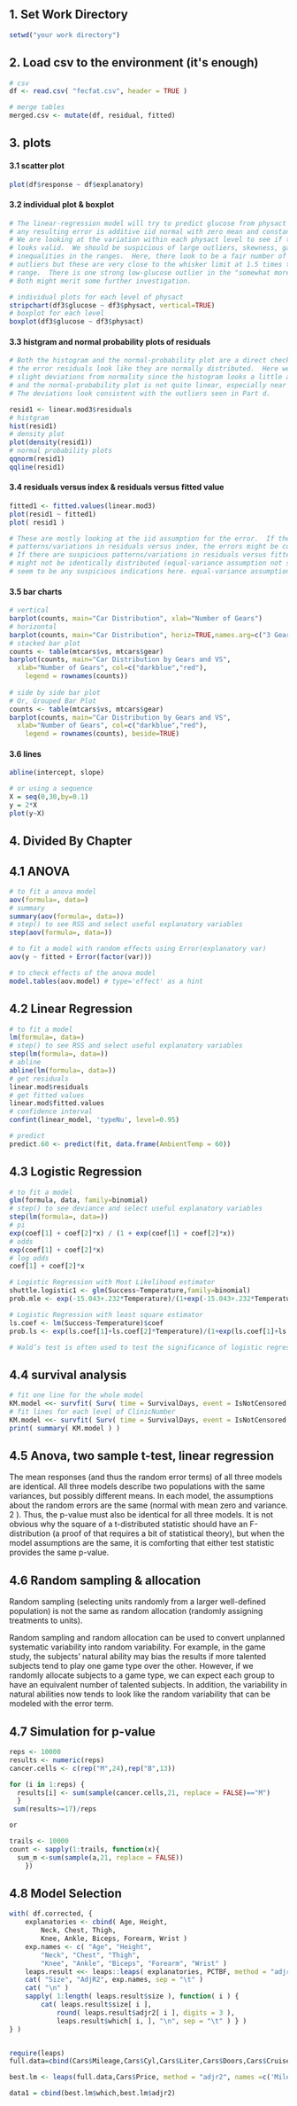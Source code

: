 ## 1. Set Work Directory
```r
setwd("your work directory")
```

## 2. Load csv to the environment (it's enough)

```r
# csv
df <- read.csv( "fecfat.csv", header = TRUE )

# merge tables
merged.csv <- mutate(df, residual, fitted)
```

## 3. plots

#### 3.1 scatter plot
```r
plot(df$response ~ df$explanatory)
```

#### 3.2 individual plot & boxplot

```r
# The linear-regression model will try to predict glucose from physact and assumes
# any resulting error is additive iid normal with zero mean and constant variance.
# We are looking at the variation within each physact level to see if the error assumption
# looks valid.  We should be suspicious of large outliers, skewness, gaps, or large
# inequalities in the ranges.  Here, there look to be a fair number of high-glucose
# outliers but these are very close to the whisker limit at 1.5 times the inter-quartile 
# range.  There is one strong low-glucose outlier in the "somewhat more active" set.
# Both might merit some further investigation.

# individual plots for each level of physact
stripchart(df3$glucose ~ df3$physact, vertical=TRUE)
# boxplot for each level
boxplot(df3$glucose ~ df3$physact)
```

#### 3.3 histgram and normal probability plots of residuals
```r
# Both the histogram and the normal-probability plot are a direct check on how much
# the error residuals look like they are normally distributed.  Here we see some
# slight deviations from normality since the histogram looks a little asymetric
# and the normal-probability plot is not quite linear, especially near the ends.
# The deviations look consistent with the outliers seen in Part d.

resid1 <- linear.mod3$residuals
# histgram
hist(resid1)
# density plot
plot(density(resid1))
# normal probability plots
qqnorm(resid1)
qqline(resid1)
```

#### 3.4 residuals versus index & residuals versus fitted value
```r
fitted1 <- fitted.values(linear.mod3)
plot(resid1 ~ fitted1)
plot( resid1 )

# These are mostly looking at the iid assumption for the error.  If there are suspicious
# patterns/variations in residuals versus index, the errors might be correlated (not independent). errors should be independent.
# If there are suspicious patterns/variations in residuals versus fitted values, the errors
# might not be identically distributed (equal-variance assumption not satisfied).  There don't
# seem to be any suspicious indications here. equal-variance assumption
```

#### 3.5 bar charts
```r
# vertical
barplot(counts, main="Car Distribution", xlab="Number of Gears")
# horizontal
barplot(counts, main="Car Distribution", horiz=TRUE,names.arg=c("3 Gears", "4 Gears", "5 Gears"))
# stacked bar plot
counts <- table(mtcars$vs, mtcars$gear)
barplot(counts, main="Car Distribution by Gears and VS",
  xlab="Number of Gears", col=c("darkblue","red"),
 	legend = rownames(counts))
 	
# side by side bar plot
# Or, Grouped Bar Plot
counts <- table(mtcars$vs, mtcars$gear)
barplot(counts, main="Car Distribution by Gears and VS",
  xlab="Number of Gears", col=c("darkblue","red"),
 	legend = rownames(counts), beside=TRUE)

```

#### 3.6 lines
```r
abline(intercept, slope)

# or using a sequence 
X = seq(0,30,by=0.1)
y = 2*X
plot(y~X)
```


## 4. Divided By Chapter

## 4.1 ANOVA
```r
# to fit a anova model
aov(formula=, data=)
# summary
summary(aov(formula=, data=))
# step() to see RSS and select useful explanatory variables
step(aov(formula=, data=))

# to fit a model with random effects using Error(explanatory var)
aov(y ~ fitted + Error(factor(var)))

# to check effects of the anova model
model.tables(aov.model) # type='effect' as a hint

```

## 4.2 Linear Regression
```r
# to fit a model
lm(formula=, data=)
# step() to see RSS and select useful explanatory variables
step(lm(formula=, data=))
# abline
abline(lm(formula=, data=))
# get residuals
linear.mod$residuals
# get fitted values
linear.mod$fitted.values
# confidence interval
confint(linear_model, 'typeNu', level=0.95)

# predict
predict.60 <- predict(fit, data.frame(AmbientTemp = 60)) 
```

## 4.3 Logistic Regression
```r
# to fit a model
glm(formula, data, family=binomial)
# step() to see deviance and select useful explanatory variables
step(lm(formula=, data=))
# pi
exp(coef[1] + coef[2]*x) / (1 + exp(coef[1] + coef[2]*x))
# odds
exp(coef[1] + coef[2]*x)
# log odds
coef[1] + coef[2]*x

# Logistic Regression with Most Likelihood estimator 
shuttle.logistic1 <- glm(Success~Temperature,family=binomial)
prob.mle <- exp(-15.043+.232*Temperature)/(1+exp(-15.043+.232*Temperature))

# Logistic Regression with least square estimator 
ls.coef <- lm(Success~Temperature)$coef
prob.ls <- exp(ls.coef[1]+ls.coef[2]*Temperature)/(1+exp(ls.coef[1]+ls.coef[2]*Temperature))

# Wald’s test is often used to test the significance of logistic regression coefficients
```

## 4.4 survival analysis
```r
# fit one line for the whole model
KM.model <<- survfit( Surv( time = SurvivalDays, event = IsNotCensored ) ~ 1 )
# fit lines for each level of ClinicNumber
KM.model <<- survfit( Surv( time = SurvivalDays, event = IsNotCensored ) ~ ClinicNumber )
print( summary( KM.model ) )
```

## 4.5 Anova, two sample t-test, linear regression
The mean responses (and thus the random error terms) of all three models are identical. All three models describe two populations with the same variances, but possibly different means. In each model, the assumptions about the random errors are the same (normal with mean zero and variance. 2 ). Thus, the p-value must also be identical for all three models. It is not obvious why the square of a t-distributed statistic should have an F-distribution (a proof of that requires a bit of statistical theory), but when the model assumptions are the same, it is comforting that either test statistic provides the same p-value.

## 4.6 Random sampling & allocation
 Random sampling (selecting units randomly from a larger well-defined population) is not the same as random allocation (randomly assigning treatments to units).

 Random sampling and random allocation can be used to convert unplanned systematic variability into random variability. For example, in the game study, the subjects’ natural ability may bias the results if more talented subjects tend to play one game type over the other. However, if we randomly allocate subjects to a game type, we can expect each group to have an equivalent number of talented subjects. In addition, the variability in natural abilities now tends to look like the random variability that can be modeled with the error term.
 
 
 ## 4.7 Simulation for p-value
```r
reps <- 10000
results <- numeric(reps) 
cancer.cells <- c(rep("M",24),rep("B",13))

for (i in 1:reps) {
  results[i] <- sum(sample(cancer.cells,21, replace = FALSE)=="M")
  }
 sum(results>=17)/reps

or 

trails <- 10000
count <- sapply(1:trails, function(x){
  sum_m <-sum(sample(a,21, replace = FALSE))
    })

```

## 4.8 Model Selection
```r
with( df.corrected, {
    explanatories <- cbind( Age, Height, 
        Neck, Chest, Thigh, 
        Knee, Ankle, Biceps, Forearm, Wrist )
    exp.names <- c( "Age", "Height", 
        "Neck", "Chest", "Thigh", 
        "Knee", "Ankle", "Biceps", "Forearm", "Wrist" )
    leaps.result <<- leaps::leaps( explanatories, PCTBF, method = "adjr2", names = exp.names, nbest = 2 )
    cat( "Size", "AdjR2", exp.names, sep = "\t" )
    cat( "\n" )
    sapply( 1:length( leaps.result$size ), function( i ) {
        cat( leaps.result$size[ i ],
            round( leaps.result$adjr2[ i ], digits = 3 ),
            leaps.result$which[ i, ], "\n", sep = "\t" ) } )
} )


require(leaps)
full.data=cbind(Cars$Mileage,Cars$Cyl,Cars$Liter,Cars$Doors,Cars$Cruise,Cars$Sound,Cars$Leather)

best.lm <- leaps(full.data,Cars$Price, method = "adjr2", names =c('Mileage','Cyl','Liter','Doors','Cruise','Sound','Leather'), nbest=3)

data1 = cbind(best.lm$which,best.lm$adjr2)
```


